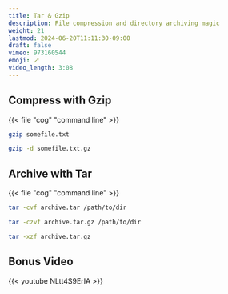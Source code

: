 ```yaml
---
title: Tar & Gzip
description: File compression and directory archiving magic 
weight: 21
lastmod: 2024-06-20T11:11:30-09:00
draft: false
vimeo: 973160544
emoji: 🪄
video_length: 3:08
---
```


## Compress with Gzip

{{< file "cog" "command line" >}}
```bash
gzip somefile.txt

gzip -d somefile.txt.gz
```

## Archive with Tar

{{< file "cog" "command line" >}}
```bash
tar -cvf archive.tar /path/to/dir

tar -czvf archive.tar.gz /path/to/dir

tar -xzf archive.tar.gz
```


## Bonus Video

<div class="vid-center">
{{< youtube NLtt4S9ErIA >}}
</div>
